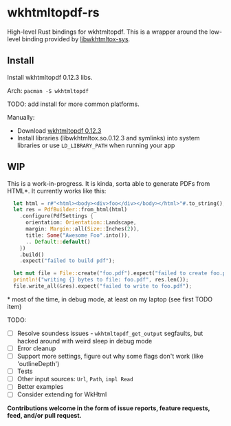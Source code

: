 # wkhtmltopdf-rs
High-level Rust bindings for wkhtmltopdf. This is a wrapper around the low-level binding provided by [libwkhtmltox-sys](https://github.com/anowell/libwkhtmltox-sys).

## Install

Install wkhtmltopdf 0.12.3 libs.

Arch: `pacman -S wkhtmltopdf`

TODO: add install for more common platforms.

Manually:
- Download [wkhtmltopdf 0.12.3](http://wkhtmltopdf.org/downloads.html)
- Install libraries (libwkhtmltox.so.0.12.3 and symlinks) into system libraries or use `LD_LIBRARY_PATH` when running your app

## WIP

This is a work-in-progress. It is kinda, sorta able to generate PDFs from HTML*. It currently works like this:

```rust
  let html = r#"<html><body><div>foo</div></body></html>"#.to_string();
  let res = PdfBuilder::from_html(html)
    .configure(PdfSettings {
      orientation: Orientation::Landscape,
      margin: Margin::all(Size::Inches(2)),
      title: Some("Awesome Foo".into()),
      .. Default::default()
    })
    .build()
    .expect("failed to build pdf");

  let mut file = File::create("foo.pdf").expect("failed to create foo.pdf");
  println!("writing {} bytes to file: foo.pdf", res.len());
  file.write_all(&res).expect("failed to write to foo.pdf");
```

&ast; most of the time, in debug mode, at least on my laptop (see first TODO item)



TODO:
- [ ] Resolve soundess issues - `wkhtmltopdf_get_output` segfaults, but hacked around with weird sleep in debug mode 
- [ ] Error cleanup
- [ ] Support more settings, figure out why some flags don't work (like 'outlineDepth')
- [ ] Tests
- [ ] Other input sources: `Url`, `Path`, `impl Read`
- [ ] Better examples
- [ ] Consider extending for WkHtml

**Contributions welcome in the form of issue reports, feature requests, feed, and/or pull request.**
